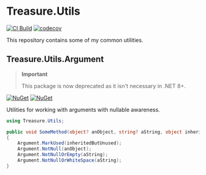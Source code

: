 # Treasure.Utils

[![CI Build](https://github.com/craigktreasure/Treasure.Utils/actions/workflows/CI.yml/badge.svg?branch=main)](https://github.com/craigktreasure/Treasure.Utils/actions/workflows/CI.yml)
[![codecov](https://codecov.io/gh/craigktreasure/Treasure.Utils/branch/main/graph/badge.svg?token=28F4PZLPN8)](https://codecov.io/gh/craigktreasure/Treasure.Utils)

This repository contains some of my common utilities.

## Treasure.Utils.Argument

> **Important**
>
> This package is now deprecated as it isn't necessary in .NET 8+.

[![NuGet](https://img.shields.io/nuget/v/Treasure.Utils.Argument)](https://www.nuget.org/packages/Treasure.Utils.Argument/)
[![NuGet](https://img.shields.io/nuget/dt/Treasure.Utils.Argument)](https://www.nuget.org/packages/Treasure.Utils.Argument/)

Utilities for working with arguments with nullable awareness.

```csharp
using Treasure.Utils;

public void SomeMethod(object? anObject, string? aString, object inheritedButUnused)
{
    Argument.MarkUsed(inheritedButUnused);
    Argument.NotNull(anObject);
    Argument.NotNullOrEmpty(aString);
    Argument.NotNullOrWhiteSpace(aString);
}
```
